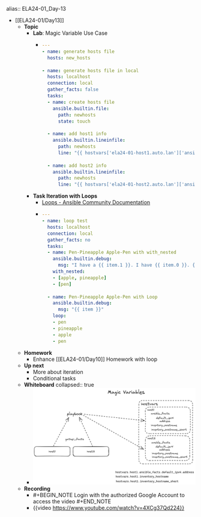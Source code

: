 alias:: ELA24-01_Day-13

- [[ELA24-01/Day13]]
	- **Topic**
		- **Lab**: Magic Variable Use Case
			- ```yaml
			  ---
			  - name: generate hosts file
			    hosts: new_hosts
			  
			  - name: generate hosts file in local
			    hosts: localhost
			    connection: local
			    gather_facts: false
			    tasks:
			    - name: create hosts file
			      ansible.builtin.file:
			        path: newhosts
			        state: touch
			  
			    - name: add host1 info
			      ansible.builtin.lineinfile:
			        path: newhosts
			        line: "{{ hostvars['ela24-01-host1.auto.lan']['ansible_facts']['default_ipv4']['address'] }} {{ hostvars['ela24-01-host1.auto.lan']['inventory_hostname'] }} {{ hostvars['ela24-01-host1.auto.lan']['inventory_hostname_short'] }}"
			  
			    - name: add host2 info
			      ansible.builtin.lineinfile:
			        path: newhosts
			        line: "{{ hostvars['ela24-01-host2.auto.lan']['ansible_facts']['default_ipv4']['address'] }} {{ hostvars['ela24-01-host2.auto.lan']['inventory_hostname'] }} {{ hostvars['ela24-01-host2.auto.lan']['inventory_hostname_short'] }}"
			  ```
		- **Task Iteration with Loops**
			- [Loops - Ansible Community Documentation](https://docs.ansible.com/ansible/latest/playbook_guide/playbooks_loops.html)
			- ```yaml
			  ---
			  - name: loop test
			    hosts: localhost
			    connection: local
			    gather_facts: no
			    tasks:
			    - name: Pen-Pineapple Apple-Pen with with_nested
			      ansible.builtin.debug:
			        msg: "I have a {{ item.1 }}. I have {{ item.0 }}. {{ item.0 }}-{{ item.1 }}!"
			      with_nested:
			      - [apple, pineapple]
			      - [pen]
			  
			    - name: Pen-Pineapple Apple-Pen with Loop
			      ansible.builtin.debug:
			        msg: "{{ item }}"
			      loop: 
			      - pen
			      - pineapple
			      - apple
			      - pen
			  ```
	- **Homework**
		- Enhance [[ELA24-01/Day10]] Homework with loop
	- **Up next**
		- More about iteration
		- Conditional tasks
	- **Whiteboard**
	  collapsed:: true
		- ![image.png](../assets/image_1734275661387_0.png)
	- **Recording**
		- #+BEGIN_NOTE
		  Login with the authorized Google Account to access the video
		  #+END_NOTE
		- {{video https://www.youtube.com/watch?v=4XCg37Qd224}}